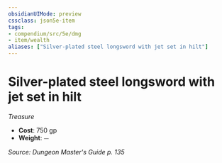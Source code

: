 ```yaml
---
obsidianUIMode: preview
cssclass: json5e-item
tags:
- compendium/src/5e/dmg
- item/wealth
aliases: ["Silver-plated steel longsword with jet set in hilt"]
---
```

# Silver-plated steel longsword with jet set in hilt
*Treasure*  

- **Cost**: 750 gp
- **Weight**: ⏤

*Source: Dungeon Master's Guide p. 135*